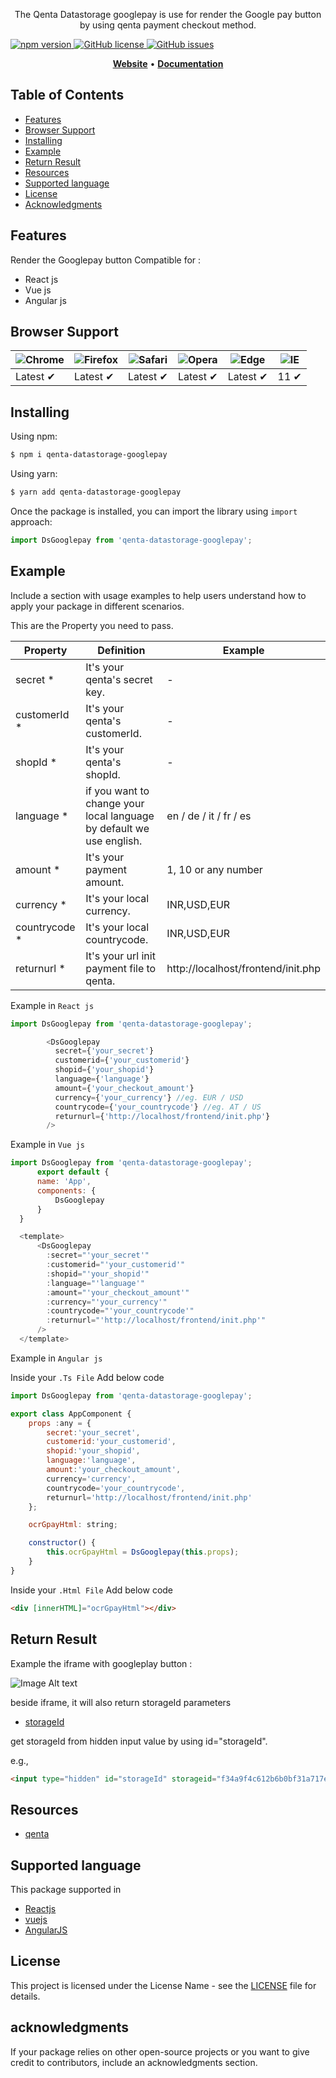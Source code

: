 <!-- <h1 align="center">
   <b>
        <a href="#">
        <img class="img" src="logo_qenta.png" style="width: 30%;" />
        </a><br>
    </b>
</h1> -->

<p align="center">The Qenta Datastorage googlepay is use for render the Google pay button by using qenta payment checkout method. </p>
    <p>
        <a href="#">
            <img src="https://badge.fury.io/js/your-package-name.svg" alt="npm version">
        </a>
        <a href="#">
            <img src="https://img.shields.io/github/license/your-username/your-repository-name" alt="GitHub license">
        </a>
        <a href="#">
            <img src="https://img.shields.io/github/issues/your-username/your-repository-name" alt="GitHub issues">
        </a>
    </p>
<p align="center">
    <a href="https://qenta.com/"><b>Website</b></a> •
    <a href="#"><b>Documentation</b></a>
</p>

<div align="center">

</div>

## Table of Contents
  - [Features](#Features)
  - [Browser Support](#Browser-Support)
  - [Installing](#installing)
  - [Example](#example)
  - [Return Result](#Return-Result)
  - [Resources](#Resources)
  - [Supported language](#Supported-language)
  - [License](#license)
  - [Acknowledgments](#acknowledgments)

## Features

Render the Googlepay button Compatible for : 
-  React js
-  Vue js
-  Angular js

## Browser Support

![Chrome](https://raw.githubusercontent.com/alrra/browser-logos/main/src/chrome/chrome_48x48.png) | ![Firefox](https://raw.githubusercontent.com/alrra/browser-logos/main/src/firefox/firefox_48x48.png) | ![Safari](https://raw.githubusercontent.com/alrra/browser-logos/main/src/safari/safari_48x48.png) | ![Opera](https://raw.githubusercontent.com/alrra/browser-logos/main/src/opera/opera_48x48.png) | ![Edge](https://raw.githubusercontent.com/alrra/browser-logos/main/src/edge/edge_48x48.png) | ![IE](https://raw.githubusercontent.com/alrra/browser-logos/master/src/archive/internet-explorer_9-11/internet-explorer_9-11_48x48.png) |
--- | --- | --- | --- | --- | --- |
Latest ✔ | Latest ✔ | Latest ✔ | Latest ✔ | Latest ✔ | 11 ✔ |
## Installing

Using npm:

```bash
$ npm i qenta-datastorage-googlepay
```

Using yarn:

```bash
$ yarn add qenta-datastorage-googlepay
```

Once the package is installed, you can import the library using `import` approach:

```js
import DsGooglepay from 'qenta-datastorage-googlepay';
```

## Example

Include a section with usage examples to help users understand how to apply your package in different scenarios.

This are the Property you need to pass.

| Property  |  Definition   | Example |
| -------- | ----------  | ------ |
| secret * | It's your qenta's secret key. | - |
| customerId * | It's your qenta's customerId. | - |
| shopId *| It's your qenta's shopId. | - |
| language *| if you want to change your local language by default we use english. | en / de / it / fr / es |
| amount *| It's your payment amount. | 1, 10 or any number |
| currency *| It's your local currency. | INR,USD,EUR |
| countrycode *| It's your local countrycode. | INR,USD,EUR |
| returnurl *| It's your url init payment file to qenta. | http://localhost/frontend/init.php |



Example in `React js`

```js
import DsGooglepay from 'qenta-datastorage-googlepay';

        <DsGooglepay
          secret={'your_secret'}
          customerid={'your_customerid'}
          shopid={'your_shopid'}
          language={'language'} 
          amount={'your_checkout_amount'}
          currency={'your_currency'} //eg. EUR / USD 
          countrycode={'your_countrycode'} //eg. AT / US 
          returnurl={'http://localhost/frontend/init.php'}
        />  

```

Example in `Vue js`

```js
import DsGooglepay from 'qenta-datastorage-googlepay';
      export default {
      name: 'App',
      components: {
          DsGooglepay
      }
  }

  <template>
      <DsGooglepay
        :secret="'your_secret'"
        :customerid="'your_customerid'"
        :shopid="'your_shopid'"
        :language="'language'"
        :amount="'your_checkout_amount'"
        :currency="'your_currency'"
        :countrycode="'your_countrycode'"
        :returnurl="'http://localhost/frontend/init.php'"
      />
  </template>
```

Example in `Angular js`

Inside your `.Ts File` Add below code
```js
import DsGooglepay from 'qenta-datastorage-googlepay';

export class AppComponent {
    props :any = {
        secret:'your_secret',
        customerid:'your_customerid',
        shopid:'your_shopid',
        language:'language',
        amount:'your_checkout_amount',
        currency='currency',
        countrycode='your_countrycode',
        returnurl='http://localhost/frontend/init.php'
    };

    ocrGpayHtml: string;

    constructor() {
        this.ocrGpayHtml = DsGooglepay(this.props);
    }
}
```
Inside your `.Html File` Add below code

```Html
<div [innerHTML]="ocrGpayHtml"></div>
```

## Return Result

 Example the iframe with googleplay button : 

 ![Image Alt text](/img/gpay_btn_pic.png)

beside iframe, it will also return storageId parameters

- [storageId](https://guides.qenta.com/parameters/detailed-description/#storageId)

get storageId from hidden input value by using id="storageId".

e.g.,

```Html
<input type="hidden" id="storageId" storageid="f34a9f4c612b6b0bf31a717e11xxxxxx">
``` 
## Resources

* [qenta](https://qenta.com/)

## Supported language

This package supported in 
- [Reactjs](https://react.dev/) 
- [vuejs](https://vuejs.org/)
- [AngularJS](https://angularjs.org/)

## License

This project is licensed under the License Name - see the [LICENSE](LICENSE) file for details.

## acknowledgments
If your package relies on other open-source projects or you want to give credit to contributors, include an acknowledgments section.